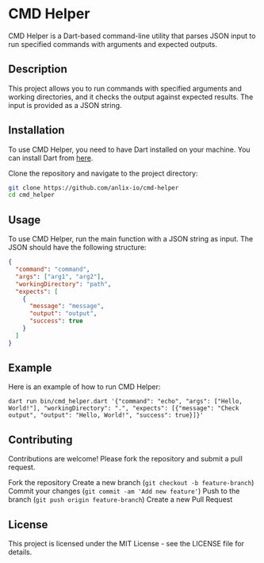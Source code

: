 # CMD Helper

CMD Helper is a Dart-based command-line utility that parses JSON input to run specified commands with arguments and expected outputs.

## Description

This project allows you to run commands with specified arguments and working directories, and it checks the output against expected results. The input is provided as a JSON string.

## Installation

To use CMD Helper, you need to have Dart installed on your machine. You can install Dart from [here](https://dart.dev/get-dart).

Clone the repository and navigate to the project directory:

```sh
git clone https://github.com/anlix-io/cmd-helper
cd cmd_helper
```

## Usage

To use CMD Helper, run the main function with a JSON string as input. The JSON should have the following structure:

```json
{
  "command": "command",
  "args": ["arg1", "arg2"],
  "workingDirectory": "path",
  "expects": [
    {
      "message": "message",
      "output": "output",
      "success": true
    }
  ]
}
```

## Example

Here is an example of how to run CMD Helper:

```
dart run bin/cmd_helper.dart '{"command": "echo", "args": ["Hello, World!"], "workingDirectory": ".", "expects": [{"message": "Check output", "output": "Hello, World!", "success": true}]}'
```

## Contributing

Contributions are welcome! Please fork the repository and submit a pull request.

Fork the repository
Create a new branch (`git checkout -b feature-branch`)
Commit your changes (`git commit -am 'Add new feature'`)
Push to the branch (`git push origin feature-branch`)
Create a new Pull Request


## License

This project is licensed under the MIT License - see the LICENSE file for details.